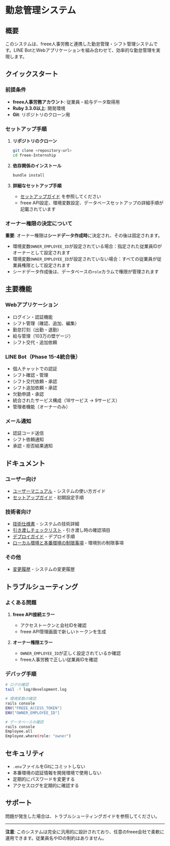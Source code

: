# 勤怠管理システム

## 概要

このシステムは、freee人事労務と連携した勤怠管理・シフト管理システムです。LINE BotとWebアプリケーションを組み合わせて、効率的な勤怠管理を実現します。

## クイックスタート

### 前提条件
- **freee人事労務アカウント**: 従業員・給与データ取得用
- **Ruby 3.3.0以上**: 開発環境
- **Git**: リポジトリのクローン用

### セットアップ手順
1. **リポジトリのクローン**
   ```bash
   git clone <repository-url>
   cd freee-Internship
   ```

2. **依存関係のインストール**
   ```bash
   bundle install
   ```

3. **詳細なセットアップ手順**
   - [セットアップガイド](SETUP_GUIDE.md) を参照してください
   - freee API設定、環境変数設定、データベースセットアップの詳細手順が記載されています

### オーナー権限の決定について
**重要**: オーナー権限は**シードデータ作成時**に決定され、その後は固定されます。

- 環境変数`OWNER_EMPLOYEE_ID`が設定されている場合：指定された従業員IDがオーナーとして設定されます
- 環境変数`OWNER_EMPLOYEE_ID`が設定されていない場合：すべての従業員が従業員権限として設定されます
- シードデータ作成後は、データベースの`role`カラムで権限が管理されます

## 主要機能

### Webアプリケーション
- ログイン・認証機能
- シフト管理（確認、追加、編集）
- 勤怠打刻（出勤・退勤）
- 給与管理（103万の壁ゲージ）
- シフト交代・追加依頼

### LINE Bot（Phase 15-4統合後）
- 個人チャットでの認証
- シフト確認・管理
- シフト交代依頼・承認
- シフト追加依頼・承認
- 欠勤申請・承認
- 統合されたサービス構成（18サービス → 9サービス）
- 管理者機能（オーナーのみ）

### メール通知
- 認証コード送信
- シフト依頼通知
- 承認・拒否結果通知

## ドキュメント

### ユーザー向け
- [ユーザーマニュアル](USER_MANUAL.md) - システムの使い方ガイド
- [セットアップガイド](SETUP_GUIDE.md) - 初期設定手順

### 技術者向け
- [技術仕様書](TECHNICAL_SPECIFICATIONS.md) - システムの技術詳細
- [引き渡しチェックリスト](HANDOVER_CHECKLIST.md) - 引き渡し時の確認項目
- [デプロイガイド](DEPLOYMENT_GUIDE.md) - デプロイ手順
- [ローカル環境と本番環境の制限事項](LOCAL_VS_PRODUCTION_LIMITATIONS.md) - 環境別の制限事項

### その他
- [変更履歴](CHANGELOG.md) - システムの変更履歴

## トラブルシューティング

### よくある問題

1. **freee API接続エラー**
   - アクセストークンと会社IDを確認
   - freee API管理画面で新しいトークンを生成

2. **オーナー権限エラー**
   - `OWNER_EMPLOYEE_ID`が正しく設定されているか確認
   - freee人事労務で正しい従業員IDを確認

### デバッグ手順

```bash
# ログの確認
tail -f log/development.log

# 環境変数の確認
rails console
ENV["FREEE_ACCESS_TOKEN"]
ENV["OWNER_EMPLOYEE_ID"]

# データベースの確認
rails console
Employee.all
Employee.where(role: "owner")
```

## セキュリティ

- `.env`ファイルをGitにコミットしない
- 本番環境の認証情報を開発環境で使用しない
- 定期的にパスワードを変更する
- アクセスログを定期的に確認する

## サポート

問題が発生した場合は、トラブルシューティングガイドを参照してください。

---

**注意**: このシステムは完全に汎用的に設計されており、任意のfreee会社で柔軟に運用できます。従業員名やIDの制約はありません。
